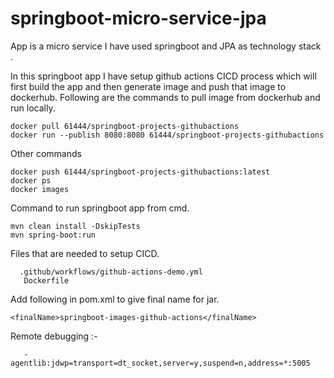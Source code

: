 # springboot-micro-service-jpa
App is a micro service I have used springboot and JPA as technology stack . 
	
In this springboot app I have setup github actions CICD process which will first build the app and then generate image and push that image to dockerhub.
Following are the commands to pull image from dockerhub and run locally. 
	
	docker pull 61444/springboot-projects-githubactions
	docker run --publish 8080:8080 61444/springboot-projects-githubactions

Other commands

	docker push 61444/springboot-projects-githubactions:latest
	docker ps
	docker images

 Command to run springboot app from cmd.
 
	mvn clean install -DskipTests
	mvn spring-boot:run

Files that are needed to setup CICD. 

      .github/workflows/github-actions-demo.yml
       Dockerfile
		
Add following in pom.xml to give final name for jar.

	<finalName>springboot-images-github-actions</finalName>
 
Remote debugging :-

       -agentlib:jdwp=transport=dt_socket,server=y,suspend=n,address=*:5005 
